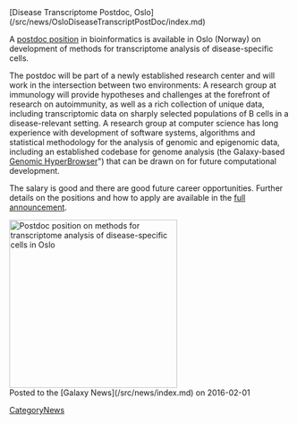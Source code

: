 <div class='newsItemHeader'>[Disease Transcriptome Postdoc, Oslo](/src/news/OsloDiseaseTranscriptPostDoc/index.md)</div>

A [postdoc position](http://uio.easycruit.com/vacancy/1566797/64290?iso=no) in bioinformatics is available in Oslo (Norway) on development of methods for transcriptome analysis of disease-specific cells.

The postdoc will be part of a newly established research center and will work in the intersection between two environments: A research group at immunology will provide hypotheses and challenges at the forefront of research on autoimmunity, as well as a rich collection of unique data, including transcriptomic data on sharply selected populations of B cells in a disease-relevant setting. A research group at computer science has long experience with development of software systems, algorithms and statistical methodology for the analysis of genomic and epigenomic data, including an established codebase for genome analysis (the Galaxy-based [Genomic HyperBrowser](https://hyperbrowser.uio.no/hb/)") that can be drawn on for future computational development.

The salary is good and there are good future career opportunities. Further details on the positions and how to apply are available in the [full announcement](http://uio.easycruit.com/vacancy/1566797/64290?iso=no).

<div class='center'><a href='http://uio.easycruit.com/vacancy/1566797/64290?iso=no'><img src="/src/images/Logos/UiOLogo.png" alt="Postdoc position on methods for transcriptome analysis of disease-specific cells in Oslo" width="300" /></a></div>

<div class='newsItemFooter'>Posted to the [Galaxy News](/src/news/index.md) on 2016-02-01</div>

[CategoryNews](/src/CategoryNews/index.md)
